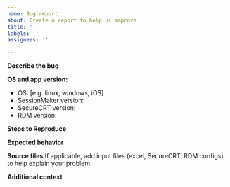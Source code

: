 ```yaml
---
name: Bug report
about: Create a report to help us improve
title: ''
labels: ''
assignees: ''

---
```


**Describe the bug**
<!-- A clear and concise description of what the bug is. -->

**OS and app version:**
 - OS: [e.g. linux, windows, iOS]
 - SessionMaker version:
 - SecureCRT version: 
- RDM version:

**Steps to Reproduce**
<!-- Steps to reproduce the behavior -->

**Expected behavior**
<!-- A clear and concise description of what you expected to happen. -->

**Source files**
If applicable, add input files (excel, SecureCRT, RDM configs) to help explain your problem.

**Additional context**
<!--Add any other context about the problem here. -->
